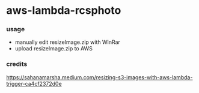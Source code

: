 # aws-lambda-rcsphoto

### usage
- manually edit resizeImage.zip with WinRar
- upload resizeImage.zip to AWS

### credits
https://sahanamarsha.medium.com/resizing-s3-images-with-aws-lambda-trigger-ca4cf2372d0e